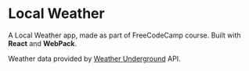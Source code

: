 # Local Weather
A Local Weather app, made as part of FreeCodeCamp course.
Built with **React** and **WebPack**.

Weather data provided by [Weather Underground](http://wunderground.com/) API.
